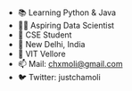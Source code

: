 - 📚 Learning Python & Java
- 🧑‍💻 Aspiring Data Scientist
- 🎒 CSE Student 
- 📍 New Delhi, India
- 🏫 VIT Vellore
- 📫 Mail: chxmoli@gmail.com 
- 🐦 Twitter: justchamoli
